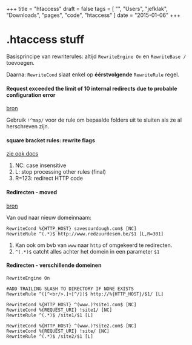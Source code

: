 +++
title = "htaccess"
draft = false
tags = [
    "",
    "Users",
    "jefklak",
    "Downloads",
    "pages",
    "code",
    "htaccess"
]
date = "2015-01-06"
+++
# .htaccess stuff 

Basisprincipe van rewriterules: altijd `RewriteEngine On` en `RewriteBase /` toevoegen.

Daarna: `RewriteCond` slaat enkel op **éérstvolgende** `RewriteRule` regel.

#### Request exceeded the limit of 10 internal redirects due to probable configuration error 

[bron](http://stackoverflow.com/questions/1611506/request-exceeded-the-limit-of-10-internal-redirects-due-to-probable-configuratio)

Gebruik `!^map/` voor de rule om bepaalde folders uit te sluiten als ze al herschreven zijn.

#### square bracket rules: rewrite flags 

[zie ook docs](http://httpd.apache.org/docs/2.2/rewrite/flags.html)

  1. NC: case insensitive
  2. L: stop processing other rules (final)
  3. R=123: redirect HTTP code

#### Redirecten - moved 

[bron](http://enarion.net/web/htaccess/migrate-domains/)

Van oud naar nieuw domeinnaam:

```
RewriteCond %{HTTP_HOST} savesourdough.com$ [NC]
RewriteRule ^(.*)$ http://www.redzuurdesem.be/$1 [L,R=301]
```

  1. Kan ook om bvb van `www` naar `http` of omgekeerd te redirecten.
  2. `^(.*)$` catcht alles achter het domein in een parameter `$1`

#### Redirecten - verschillende domeinen 

```
RewriteEngine On

#ADD TRAILING SLASH TO DIRECTORY IF NONE EXISTS
RewriteRule ^([^<br/>.]+[^/])$ http://%{HTTP_HOST}/$1/ [L]

RewriteCond %{HTTP_HOST} ^(www.)?site1.com$ [NC]
RewriteCond %{REQUEST_URI} !site1/ [NC]
RewriteRule ^(.*)$ /site1/$1 [L]

RewriteCond %{HTTP_HOST} ^(www.)?site2.com$ [NC]
RewriteCond %{REQUEST_URI} !site/ [NC]
RewriteRule ^(.*)$ /site2/$1 [L]
```